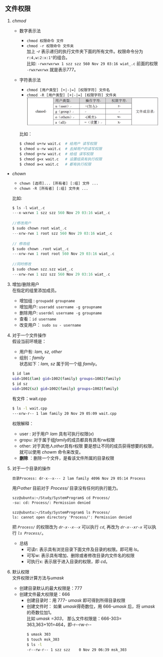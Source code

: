 ## 文件权限

1. *chmod*  
    + 数字表示法
        + `chmod 权限命令 文件`  
        + `chmod -r 权限命令 文件夹`   
        加上 *-r*  表示递归的执行文件夹下面的所有文件。权限命令分为`r:4,w:2:x:1"`的组合。  
        比如: `-rwxrwxrwx 1 szz szz 560 Nov 29 03:16 wiat_.c` 前面的权限 `-rwxrwxrwx` 就是表示777。
    + 字符表示法  
        + `chmod [用户类型] [+|-|=] [权限字符] 文件名`     
        + `chmod -R [用户类型] [+|-|=] [权限字符] 文件夹`     
        ![文件权限](./Image/文件权限.jpg)

        
        比如：
        ```bash
        $ chmod u+rw wait.c  # 给用户 读写权限
        $ chmod u-rw wait.c  # 去掉用户的读写权限
        $ chmod g+rw wait.c  # 给组 读写权限
        $ chmod g=x wait.c   # 设置组具有执行权限
        $ chmod a=x wait.c   # 都有执行权限
        ```

+ *chown* 
    + `chown [选项]... [所有者] [:组] 文件 ...`
    + `chown -R [所有者] [:组] 文件夹 ...`

    比如:
    ```c
    $ ls -l wiat_.c 
    ---x-wxrwx 1 szz szz 560 Nov 29 03:16 wiat_.c

    //修改用户
    $ sudo chown root wiat_.c 
    ---xrw-rwx 1 root szz 560 Nov 29 03:16 wiat_.c

    // 修改组
    $ sudo chown .root wiat_.c 
    ---xrw-rwx 1 root root 560 Nov 29 03:16 wiat_.c

    //同时修改
    $ sudo chown szz.szz wiat_.c 
    ---xrw-rwx 1 szz szz 560 Nov 29 03:16 wiat_.c
    ```

3. 增加/删除用户  
    在指定的组里添加成员。
    + 增加组  : `groupadd groupname`
    + 增加用户: `useradd username -g groupname` 
    + 删除用户: `userdel username -g groupname` 
    + 查看：`id username`
    + 改变用户： `sudo su - username`
4. 对于一个文件操作  
    假设当前环境是：       
    + 用户有: *lam, sz, other*
    + 组别：*family*  
    状态如下：*lam, sz* 属于同一个组 *family*。
    ```bash
    $ id lam
    uid=1001(lam) gid=1002(family) groups=1002(family)
    $ id sz
    uid=1002(sz) gid=1002(family) groups=1002(family)
    ``` 
    有文件：wait.cpp
    ```bash
    $ ls -l wait.cpp 
    ---xrw-r-- 1 lam family 20 Nov 29 05:09 wait.cpp
    ```
    权限解释：  
    + user : 对于用户 *lam* 具有可执行权限(*x*)
    + gropu: 对于属于组*family*的成员都具有具有rw权限
    + other: 对于其他人*other*具有*r*权限
    要是想让不同的成员获得想要的权限，就可以使用 *chowm* 命令来改变。      
    + **删除** ：删除一个文件，是看该文件所属的目录权限

5. 对于一个目录的操作
    
    ` 目录Process: dr-x--x--- 2 lam family 4096 Nov 29 05:14 Process `

    用户*other* 目前对于 *Process/* 目录没有任何的执行能力。
    ```
    szz@ubuntu:~/Study/SystemProgram$ cd Process/
    -su: cd: Process/: Permission denied

    szz@ubuntu:~/Study/SystemProgram$ ls Process/
    ls: cannot open directory 'Process/': Permission denied
    ```
    把 *`Process/`* 的权限改为 *`dr-x--x--x`* 可以执行 *`cd`*, 再改为 *`dr-x--xr-x`* 可以执行 *`ls Process/`*。 
    
    + 总结
        + 可读r: 表示具有浏览目录下面文件及目录的权限。即可用 *ls*。
        + 可写w: 表示具有增加、删除或者修改目录内文件名的权限
        + 可执行x: 表示居于进入目录的权限，即 *cd*。 
    
6. 默认权限  
    文件权限计算方法与*umask*   
    +  创建目录默认的最大权限是：777
    + 创建文件最大权限是：666  
        + 创建目录时：用 777- *umask* 即可得到所得目录权限  
        + 创建文件时：
            如果 *umask*得奇数位，用 666-*umask* 后，将 *umask* 的奇数位加1。  
            比如 *umask =303*， 那么文件权限是：666-303= 363,363+101=464，即-r--rw-r--
            ```bash
            $ umask 303
            $ touch msk_303
            $ ls -l
            -r--rw-r-- 1 szz szz    0 Nov 29 06:39 msk_303
            ```